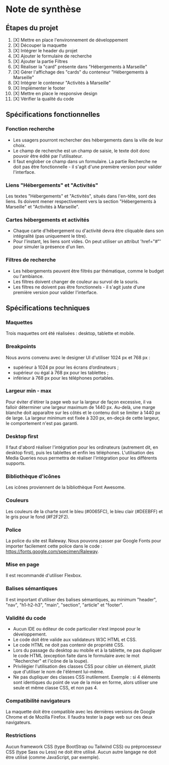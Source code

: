 # Note de synthèse


## Étapes du projet
1. [X] Mettre en place l'environnement de développement
2. [X] Découper la maquette
3. [X] Intégrer le header du projet
4. [X] Ajouter le formulaire de recherche
5. [X] Ajouter la partie Filtres
6. [X] Réaliser la "card" présente dans "Hébergements à Marseille"
7. [X] Gérer l'affichage des "cards" du conteneur "Hébergements à Marseille"
8. [X] Intégrer le conteneur "Activités à Marseille"
9. [X] Implémenter le footer
10. [X] Mettre en place le responsive design
11. [X] Vérifier la qualité du code


## Spécifications fonctionnelles

### Fonction recherche
- Les usagers pourront rechercher des hébergements dans la ville de leur choix.
- Le champ de recherche est un champ de saisie, le texte doit donc pouvoir être édité par l'utilisateur.
- Il faut englober ce champ dans un formulaire. La partie Recherche ne doit pas être fonctionnelle - il s'agit d'une première version pour valider l'interface.

### Liens "Hébergements" et "Activités"
Les textes "Hébergements" et "Activités", situés dans l'en-tête, sont des liens. Ils doivent mener respectivement vers la section "Hébergements à Marseille" et "Activités à Marseille".

### Cartes hébergements et activités
- Chaque carte d'hébergement ou d'activité devra être cliquable dans son intégralité (pas uniquement le titre).
- Pour l'instant, les liens sont vides. On peut utiliser un attribut 'href="#"' pour simuler la présence d'un lien.

### Filtres de recherche
- Les hébergements peuvent être filtrés par thématique, comme le budget ou l'ambiance.
- Les filtres doivent changer de couleur au survol de la souris.
- Les filtres ne doivent pas être fonctionnels - il s'agit juste d'une première version pour valider l'interface.


## Spécifications techniques

### Maquettes
Trois maquettes ont été réalisées : desktop, tablette et mobile.

### Breakpoints
Nous avons convenu avec le designer UI d'utiliser 1024 px et 768 px :
- supérieur à 1024 px pour les écrans d’ordinateurs ;
- supérieur ou égal à 768 px pour les tablettes ;
- inférieur à 768 px pour les téléphones portables.

### Largeur min - max
Pour éviter d'étirer la page web sur la largeur de façon excessive, il va falloir déterminer une largeur maximum de 1440 px. Au-delà, une marge blanche doit apparaître sur les côtés et le contenu doit se limiter à 1440 px de large.
La largeur minimum est fixée à 320 px, en-deçà de cette largeur, le comportement n'est pas garanti.

### Desktop first
Il faut d'abord réaliser l'intégration pour les ordinateurs (autrement dit, en desktop first), puis les tablettes et enfin les téléphones. L'utilisation des Media Queries nous permettra de réaliser l'intégration pour les différents supports.

### Bibliothèque d'icônes
Les icônes proviennent de la bibliothèque Font Awesome.

### Couleurs
Les couleurs de la charte sont le bleu (#0065FC), le bleu clair (#DEEBFF) et le gris pour le fond (#F2F2F2).

### Police
La police du site est Raleway. Nous pouvons passer par Google Fonts pour importer facilement cette police dans le code : https://fonts.google.com/specimen/Raleway.

### Mise en page
Il est recommandé d'utiliser Flexbox.

### Balises sémantiques
Il est important d'utiliser des balises sémantiques, au minimum "header", "nav", "h1-h2-h3", "main", "section", "article" et "footer".

### Validité du code
- Aucun IDE ou éditeur de code particulier n’est imposé pour le développement.
- Le code doit être valide aux validateurs W3C HTML et CSS.
- Le code HTML ne doit pas contenir de propriété CSS.
- Lors du passage du desktop au mobile et à la tablette, ne pas dupliquer le code HTML (exception faite dans le formulaire avec le mot "Rechercher" et l'icône de la loupe).
- Privilégier l'utilisation des classes CSS pour cibler un élément, plutôt que d'utiliser le nom de l'élément lui-même.
- Ne pas dupliquer des classes CSS inutilement. Exemple : si 4 éléments sont identiques du point de vue de la mise en forme, alors utiliser une seule et même
classe CSS, et non pas 4.

### Compatibilité navigateurs
La maquette doit être compatible avec les dernières versions de Google Chrome et de Mozilla Firefox. Il faudra tester la page web sur ces deux navigateurs.

### Restrictions
Aucun framework CSS (type BootStrap ou Tailwind CSS) ou préprocesseur CSS (type Sass ou Less) ne doit être utilisé.
Aucun autre langage ne doit être utilisé (comme JavaScript, par exemple).